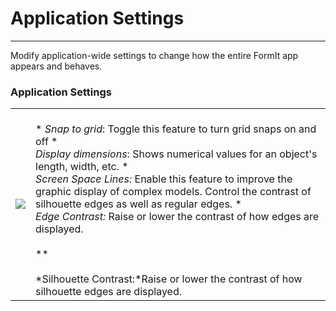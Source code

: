# Application Settings

----

Modify application-wide settings to change how the entire FormIt app appears and behaves.
 

### Application Settings

| | |
| ---- | ---- |
| ![](Images/GUID-BBCCE975-898B-4A08-9C7F-64577981470F-low.png)   |   <br>* *Snap to grid*: Toggle this feature to turn grid snaps on and off **<br>* *Display dimensions*: Shows numerical values for an object's length, width, etc. **<br>* *Screen Space Lines:* Enable this feature to improve the graphic display of complex models. Control the contrast of silhouette edges as well as regular edges. **<br>* *Edge Contrast:* Raise or lower the contrast of how edges are displayed. <br>    <br>    **<br>    <br>    *Silhouette Contrast:*Raise or lower the contrast of how silhouette edges are displayed.<br>  |

